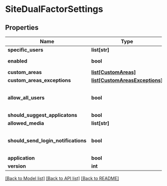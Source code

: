 # SiteDualFactorSettings

## Properties
Name | Type | Description | Notes
------------ | ------------- | ------------- | -------------
**specific_users** | **list[str]** |  | [optional] 
**enabled** | **bool** | Enable/disable LoginProtect | [optional] 
**custom_areas** | [**list[CustomAreas]**](CustomAreas.md) |  | [optional] 
**custom_areas_exceptions** | [**list[CustomAreasExceptions]**](CustomAreasExceptions.md) |  | [optional] 
**allow_all_users** | **bool** | Authorize all Login Protect users in this account | [optional] 
**should_suggest_applicatons** | **bool** |  | [optional] 
**allowed_media** | **list[str]** |  | [optional] 
**should_send_login_notifications** | **bool** | Send Notifications on Login to protected URL | [optional] 
**application** | **bool** |  | [optional] 
**version** | **int** |  | [optional] 

[[Back to Model list]](../README.md#documentation-for-models) [[Back to API list]](../README.md#documentation-for-api-endpoints) [[Back to README]](../README.md)

